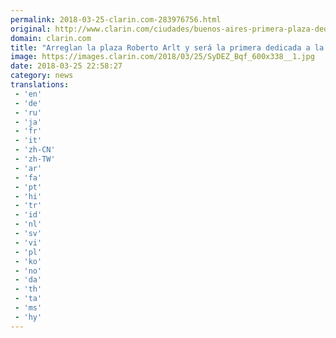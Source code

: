 ```yaml
---
permalink: 2018-03-25-clarin.com-283976756.html
original: http://www.clarin.com/ciudades/buenos-aires-primera-plaza-dedicada-diversidad-sexual_0_HyKKn3VOM.html
domain: clarin.com
title: "Arreglan la plaza Roberto Arlt y será la primera dedicada a la diversidad sexual"
image: https://images.clarin.com/2018/03/25/SyDEZ_Bqf_600x338__1.jpg
date: 2018-03-25 22:58:27
category: news
translations: 
 - 'en'
 - 'de'
 - 'ru'
 - 'ja'
 - 'fr'
 - 'it'
 - 'zh-CN'
 - 'zh-TW'
 - 'ar'
 - 'fa'
 - 'pt'
 - 'hi'
 - 'tr'
 - 'id'
 - 'nl'
 - 'sv'
 - 'vi'
 - 'pl'
 - 'ko'
 - 'no'
 - 'da'
 - 'th'
 - 'ta'
 - 'ms'
 - 'hy'
---
```


